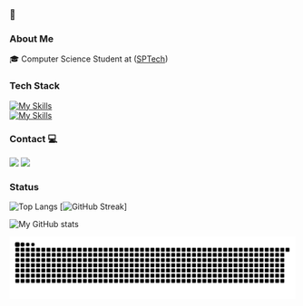 ### 👋

### About Me
🎓 Computer Science Student at ([SPTech](https://www.sptech.school/))


### Tech Stack

[![My Skills](https://skillicons.dev/icons?i=java,js,python,nodejs,github,arch)](https://skillicons.dev) <br>
[![My Skills](https://skillicons.dev/icons?i=aws,mysql,docker,mongodb,ts,r)](https://skillicons.dev)

### Contact 💻
<div align="left">
<a href="https://www.linkedin.com/in/vin%C3%ADcius-andrey-vieira-carvalho-90a17b22b/" target="_blank"><img src="https://img.shields.io/badge/LinkedIn-0077B5?style=for-the-badge&logo=linkedin&logoColor=white" target="_blank"></a>
<a href="mailto:vinicius.andreyop123@gmail.com"><img src="https://img.shields.io/badge/Microsoft_Outlook-0078D4?style=for-the-badge&logo=gmail&logoColor=white" target="_blank"></a>

### Status

![Top Langs](https://github-readme-stats.vercel.app/api/top-langs/?username=ViniciusAndrey&theme=transparent&layout=compact&show_icons=true&hide_border=true&card_width=250)
[![GitHub Streak](https://streak-stats.demolab.com?user=ViniciusAndrey&hide_border=true&theme=transparent)]

![My GitHub stats](https://github-readme-stats.vercel.app/api?username=ViniciusAndrey&theme=transparent&show_icons=true&hide_border=true&card_width=250)


<picture>
    <source media="(prefers-color-scheme: dark)" srcset="https://raw.githubusercontent.com/ViniciusAndrey/ViniciusAndrey/output/github-contribution-grid-snake-dark.svg"> 
    <source media="(prefers-color-scheme: light)" srcset="https://raw.githubusercontent.com/mari4souza/ViniciusAndrey/output/github-contribution-grid-snake.svg">
     <img alt="github contribution grid snake animation" src="https://raw.githubusercontent.com/ViniciusAndrey/ViniciusAndrey/output/github-contribution-grid-snake.svg">
</picture>
